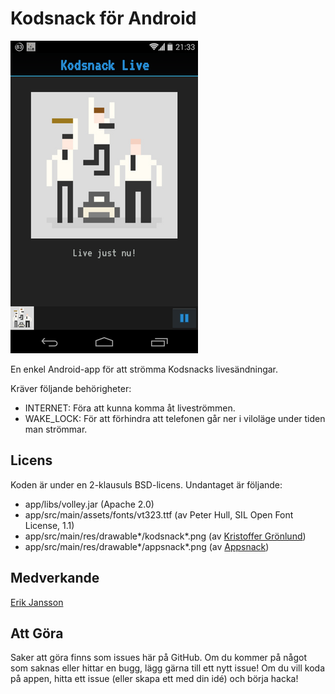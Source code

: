 # Kodsnack för Android

![](screenshot.png)

En enkel Android-app för att strömma Kodsnacks livesändningar.

Kräver följande behörigheter:

* INTERNET: Föra att kunna komma åt liveströmmen.
* WAKE_LOCK: För att förhindra att telefonen går ner i viloläge under
  tiden man strömmar.

## Licens
Koden är under en 2-klausuls BSD-licens. Undantaget är följande:

* app/libs/volley.jar (Apache 2.0)
* app/src/main/assets/fonts/vt323.ttf (av Peter Hull, SIL Open Font License, 1.1)
* app/src/main/res/drawable\*/kodsnack\*.png (av [Kristoffer Grönlund](https://github.com/krig))
* app/src/main/res/drawable\*/appsnack\*.png (av [Appsnack](http://appsnack.se))

## Medverkande
[Erik Jansson](http://github.com/Meldanya)

## Att Göra
Saker att göra finns som issues här på GitHub. Om du kommer på något som
saknas eller hittar en bugg, lägg gärna till ett nytt issue! Om du vill
koda på appen, hitta ett issue (eller skapa ett med din idé) och börja
hacka!

